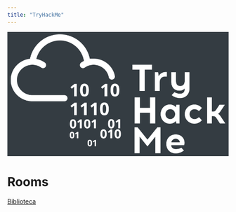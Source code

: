 ```yaml
---
title: "TryHackMe"
---
```


<img src="/img/tryhackme.png">

# Rooms
[Biblioteca](/writeups/tryhackme/THM-Biblioteca)
